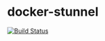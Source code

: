 # docker-stunnel
[![Build Status](https://travis-ci.org/alexchanwk/docker-stunnel.svg?branch=master)](https://travis-ci.org/alexchanwk/docker-stunnel)